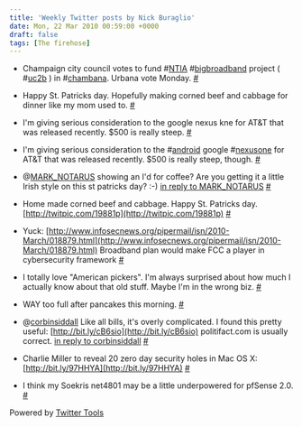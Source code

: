 ```yaml
---
title: 'Weekly Twitter posts by Nick Buraglio'
date: Mon, 22 Mar 2010 00:59:00 +0000
draft: false
tags: [The firehose]
---
```


  
*   Champaign city council votes to fund #[NTIA](http://search.twitter.com/search?q=%23NTIA) #[bigbroadband](http://search.twitter.com/search?q=%23bigbroadband) project ( #[uc2b](http://search.twitter.com/search?q=%23uc2b) ) in #[chambana](http://search.twitter.com/search?q=%23chambana). Urbana vote Monday. [#](http://twitter.com/buraglio/statuses/10618248593)
  
*   Happy St. Patricks day. Hopefully making corned beef and cabbage for dinner like my mom used to. [#](http://twitter.com/buraglio/statuses/10619490034)
  
*   I'm giving serious consideration to the google nexus kne for AT&T that was released recently. $500 is really steep. [#](http://twitter.com/buraglio/statuses/10619599975)
  
*   I'm giving serious consideration to the #[android](http://search.twitter.com/search?q=%23android) google #[nexusone](http://search.twitter.com/search?q=%23nexusone) for AT&T that was released recently. $500 is really steep, though. [#](http://twitter.com/buraglio/statuses/10619693501)
  
*   @[MARK\_NOTARUS](http://twitter.com/MARK_NOTARUS) showing an I'd for coffee? Are you getting it a little Irish style on this st patricks day? :-) [in reply to MARK\_NOTARUS](http://twitter.com/MARK_NOTARUS/statuses/10620584708) [#](http://twitter.com/buraglio/statuses/10623159861)
  
*   Home made corned beef and cabbage. Happy St. Patricks day. [http://twitpic.com/19881p](http://twitpic.com/19881p) [#](http://twitter.com/buraglio/statuses/10645923837)
  
*   Yuck: [http://www.infosecnews.org/pipermail/isn/2010-March/018879.html](http://www.infosecnews.org/pipermail/isn/2010-March/018879.html) Broadband plan would make FCC a player in cybersecurity framework [#](http://twitter.com/buraglio/statuses/10671039493)
  
*   I totally love "American pickers". I'm always surprised about how much I actually know about that old stuff. Maybe I'm in the wrong biz. [#](http://twitter.com/buraglio/statuses/10701676447)
  
*   WAY too full after pancakes this morning. [#](http://twitter.com/buraglio/statuses/10720567051)
  
*   @[corbinsiddall](http://twitter.com/corbinsiddall) Like all bills, it's overly complicated. I found this pretty useful: [http://bit.ly/cB6sio](http://bit.ly/cB6sio) politifact.com is usually correct. [in reply to corbinsiddall](http://twitter.com/corbinsiddall/statuses/10722957687) [#](http://twitter.com/buraglio/statuses/10724811718)
  
*   Charlie Miller to reveal 20 zero day security holes in Mac OS X: [http://bit.ly/97HHYA](http://bit.ly/97HHYA) [#](http://twitter.com/buraglio/statuses/10730270475)
  
*   I think my Soekris net4801 may be a little underpowered for pfSense 2.0. [#](http://twitter.com/buraglio/statuses/10793605272)
  

  

Powered by [Twitter Tools](http://alexking.org/projects/wordpress)